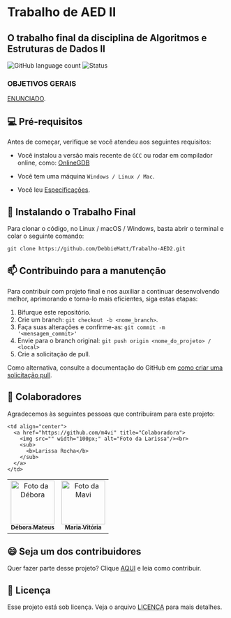 # Trabalho de AED II

## O trabalho final da disciplina de Algoritmos e Estruturas de Dados II

![GitHub language count](https://img.shields.io/static/v1?label=C&message=framework&color=blue&style=for-the-badge&logo=C)
![Status](https://img.shields.io/static/v1?label=STATUS&message=ANDAMENTO&color=GREEN&style=for-the-badge)

> 

### OBJETIVOS GERAIS

[ENUNCIADO](https://github.com/DebbieMatt/Trabalgo-AED2/blob/366d513adda6a7f7c0ccb7842658d44b7f50aa63/Enunciado.pdf).

## 💻 Pré-requisitos

Antes de começar, verifique se você atendeu aos seguintes requisitos:

- Você instalou a versão mais recente de `GCC` ou rodar em compilador online, como: <a href= "https://www.onlinegdb.com/online_c++_compiler" > OnlineGDB </a>
  
- Você tem uma máquina `Windows / Linux / Mac`.
- Você leu [Especificações](https://github.com/DebbieMatt/Trabalgo-AED2/blob/366d513adda6a7f7c0ccb7842658d44b7f50aa63/Enunciado.pdf).

## 🚀 Instalando o Trabalho Final

Para clonar o código, no Linux / macOS / Windows, basta abrir o terminal e colar o seguinte comando:

```
git clone https://github.com/DebbieMatt/Trabalho-AED2.git
```

## 📫 Contribuindo para a manutenção

Para contribuir com projeto final e nos auxiliar a continuar desenvolvendo melhor, aprimorando e torna-lo mais eficientes, siga estas etapas:

1. Bifurque este repositório.
2. Crie um branch: `git checkout -b <nome_branch>`.
3. Faça suas alterações e confirme-as: `git commit -m '<mensagem_commit>'`
4. Envie para o branch original: `git push origin <nome_do_projeto> / <local>`
5. Crie a solicitação de pull.

Como alternativa, consulte a documentação do GitHub em [como criar uma solicitação pull](https://help.github.com/en/github/collaborating-with-issues-and-pull-requests/creating-a-pull-request).

## 🤝 Colaboradores

Agradecemos às seguintes pessoas que contribuíram para este projeto:

<table>
  <tr>
    <td align="center">
      <a href="https://github.com/DebbieMatt" title="Colaboradora">
        <img src="https://avatars.githubusercontent.com/u/112919058?v=4" width="100px;" alt="Foto da Débora"/><br>
        <sub>
          <b>Débora Mateus</b>
        </sub>
      </a>
    </td>
    <td align="center">
      <a href="https://github.com/m4vi" title="Colaboradora">
        <img src="https://avatars.githubusercontent.com/u/138706978?v=4" width="100px;" alt="Foto da Mavi"/><br>
        <sub>
          <b>Maria Vitória</b>
        </sub>
      </a>
    </td>

    <td align="center">
      <a href="https://github.com/m4vi" title="Colaboradora">
        <img src="" width="100px;" alt="Foto da Larissa"/><br>
        <sub>
          <b>Larissa Rocha</b>
        </sub>
      </a>
    </td>
    
  </tr>
</table>

## 😄 Seja um dos contribuidores

Quer fazer parte desse projeto? Clique [AQUI](CONTRIBUTING.md) e leia como contribuir.

## 📝 Licença

Esse projeto está sob licença. Veja o arquivo [LICENÇA](LICENSE.md) para mais detalhes.
